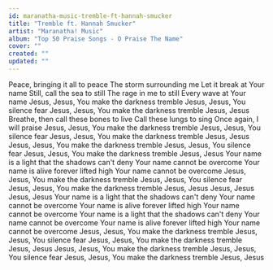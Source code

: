 ```yaml
---
id: maranatha-music-tremble-ft-hannah-smucker
title: "Tremble ft. Hannah Smucker"
artist: "Maranatha! Music"
album: "Top 50 Praise Songs - O Praise The Name"
cover: ""
created: ""
updated: ""
---
```


Peace, bringing it all to peace
The storm surrounding me
Let it break at Your name
Still, call the sea to still
The rage in me to still
Every wave at Your name
Jesus, Jesus, You make the darkness tremble
Jesus, Jesus, You silence fear
Jesus, Jesus, You make the darkness tremble
Jesus, Jesus
Breathe, then call these bones to live
Call these lungs to sing
Once again, I will praise
Jesus, Jesus, You make the darkness tremble
Jesus, Jesus, You silence fear
Jesus, Jesus, You make the darkness tremble
Jesus, Jesus
Jesus, Jesus, You make the darkness tremble
Jesus, Jesus, You silence fear
Jesus, Jesus, You make the darkness tremble
Jesus, Jesus
Your name is a light that the shadows can't deny
Your name cannot be overcome
Your name is alive forever lifted high
Your name cannot be overcome
Jesus, Jesus, You make the darkness tremble
Jesus, Jesus, You silence fear
Jesus, Jesus, You make the darkness tremble
Jesus, Jesus
Jesus, Jesus
Jesus, Jesus
Your name is a light that the shadows can't deny
Your name cannot be overcome
Your name is alive forever lifted high
Your name cannot be overcome
Your name is a light that the shadows can't deny
Your name cannot be overcome
Your name is alive forever lifted high
Your name cannot be overcome
Jesus, Jesus, You make the darkness tremble
Jesus, Jesus, You silence fear
Jesus, Jesus, You make the darkness tremble
Jesus, Jesus
Jesus, Jesus, You make the darkness tremble
Jesus, Jesus, You silence fear
Jesus, Jesus, You make the darkness tremble
Jesus, Jesus